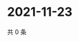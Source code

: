 # 2021-11-23

共 0 条

<!-- BEGIN WEIBO -->
<!-- 最后更新时间 Tue Nov 23 2021 05:12:12 GMT+0800 (China Standard Time) -->

<!-- END WEIBO -->
